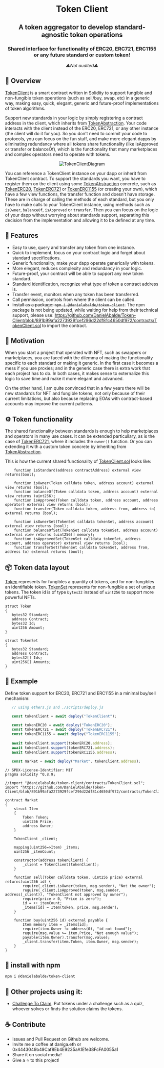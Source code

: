 <h1 align="center">Token Client</h1> 
<h2 align="center">A token aggregator to develop standard-agnostic token operations</h2> 
<h3 align="center">Shared interface for functionality of ERC20, ERC721, ERC1155 or any future standard or custom token!</h3>
<p align="center" style="font-style: italic">⚠️Not audited⚠️</p>



## 🧐 Overview

[TokenClient](contracts/TokenClient.sol) is a smart contract written in Solidity to support fungible and non-fungible token operations (such as sell/buy, swap, etc) in a generic way, making easy, quick, elegant, generic and future-proof implementations of token algorithms.

Support new standards in your logic by simply registering a contract address in the client, which inherits from [TokenAbstraction](contracts/TokenAbstraction.sol). Your code interacts with the client instead of the ERC20, ERC721, or any other instance (the client will do it for you). So you don't need to commit your code to protocols, you can focus on the fun stuff, and make more elegant dapps by eliminating redundancy where all tokens share functionality (like isApproved or transfer or balanceOf), which is the functionality that many marketplaces and complex operators need to operate with tokens.

<p align="center"><img src="./imgs/TokenClientDiagram.PNG" alt="TokenClientDiagram"></p>
 
You can reference a TokenClient instance on your dapp or inherit from TokenClient contract. To support the standards you want, you have to register them on the client using some [TokenAbstraction](contracts/TokenAbstraction.sol) concrete, such as [TokenERC20](contracts/concretes/TokenERC20.sol), [TokenERC721](contracts/concretes/TokenERC721.sol) or [TokenERC1155](contracts/concretes/TokenERC1155.sol) (or creating your own), which have a few view functions, the transfer function and doesn't have storage. These are in charge of calling the methods of each standard, but you only have to make calls to your TokenClient instance, using methods such as `isOwner`, `balanceOf`, `isApproved` or `transfer`. Then you can focus on the logic of your dapp without worrying about standards support, separating this decision from the implementation and allowing it to be defined at any time.

## 🌟 Features
- Easy to use, query and transfer any token from one instance.
- Quick to implement, focus on your contract logic and forget about standard specifications.
- Generic functionality, make your dapp operate generically with tokens.
- More elegant, reduces complexity and redundancy in your logic.
- Future-proof, your contract will be able to support any new token standard.
- Standard identification, recognize what type of token a contract address is.
- Transfer event, monitors when any token has been transferred.
- Call permission, controls from where the client can be called.
- ~~Install as a package: `npm i @danielabalde/token-client`.~~ The npm package is not being updated, while waiting for help from their technical support, please use: https://github.com/DanielAbalde/Token-Client/blob/891b99afa2273929fcef296d22df81c4650df972/contracts/TokenClient.sol to import the contract.


## 🚀 Motivation

When you start a project that operated with NFT, such as swappers or marketplaces, you are faced with the dilemma of making the functionality specific to each standard or making it generic. In the first case it becomes a mess if you use proxies; and in the generic case there is extra work that each project has to do. In both cases, it makes sense to externalize this logic to save time and make it more elegant and advanced.

On the other hand, I am quite convinced that in a few years there will be new standards for NFT and fungible tokens, not only because of their current limitations, but also because replacing EOAs with contract-based accounts may improve the current patterns.

## ⚙️ Token functionality

The shared functionality between standards is enough to help marketplaces and operators in many use cases. It can be extended particullary, as is the case of [TokenERC721](contracts/concretes/TokenERC721.sol), where it includes the `owner()` function. Or you can extending it with a custom token concrete by inheriting from [TokenAbstraction](contracts/TokenAbstraction.sol).

This is how the current shared functionality of [TokenClient.sol](contracts/TokenClient.sol) looks like:
```solidity
    function isStandard(address contractAddress) external view returns(bool);

    function isOwner(Token calldata token, address account) external view returns (bool);
    function balanceOf(Token calldata token, address account) external view returns (uint256);
    function isApproved(Token calldata token, address account, address operator) external view returns (bool);
    function transfer(Token calldata token, address from, address to) external returns (bool);
    
    function isOwnerSet(TokenSet calldata tokenSet, address account) external view returns (bool);
    function balanceOfSet(TokenSet calldata tokenSet, address account) external view returns (uint256[] memory);
    function isApprovedSet(TokenSet calldata tokenSet, address account, address operator) external view returns (bool);
    function transferSet(TokenSet calldata tokenSet, address from, address to) external returns (bool);

```
## 📦 Token data layout
 [Token](contracts/TokenData.sol) represents for fungibles a quantity of tokens, and for non-fungibles an identifiable token. [TokenSet](contracts/TokenData.sol) represents for non-fungible a set of unique tokens. The token id is of type `bytes32` instead of `uint256` to support more powerful NFTs.

 ```solidity
struct Token
{
    bytes32 Standard;
    address Contract;
    bytes32 Id;
    uint256 Amount;  
}

struct TokenSet
{
    bytes32 Standard;
    address Contract;
    bytes32[] Ids;
    uint256[] Amounts;  
}
```
## 📖 Example
Define token support for ERC20, ERC721 and ERC1155 in a minimal buy/sell mechanism:


 ```js
    // using ethers.js and ./scripts/deploy.js

    const tokenClient = await deploy("TokenClient");

    const tokenERC20 = await deploy("TokenERC20");
    const tokenERC721 = await deploy("TokenERC721");
    const tokenERC1155 = await deploy("TokenERC1155");
           
    await tokenClient.support(tokenERC20.address);
    await tokenClient.support(tokenERC721.address);
    await tokenClient.support(tokenERC1155.address); 

    const market = await deploy("Market", tokenClient.address);
```

```solidity
// SPDX-License-Identifier: MIT
pragma solidity ^0.8.9;

//import "@danielabalde/token-client/contracts/TokenClient.sol"; 
import "https://github.com/DanielAbalde/Token-Client/blob/891b99afa2273929fcef296d22df81c4650df972/contracts/TokenClient.sol";

contract Market
{
    struct Item
    {
        Token Token;
        uint256 Price;
        address Owner;
    } 
   
    TokenClient _client;

    mapping(uint256=>Item) _items;
    uint256 _itemCount;

    constructor(address tokenClient) {
        _client = TokenClient(tokenClient);
    }

    function sell(Token calldata token, uint256 price) external returns(uint256 id) {
        require(_client.isOwner(token, msg.sender), "Not the owner");
        require(_client.isApproved(token, msg.sender, address(_client)), "TokenClient not approved by owner");
        require(price > 0, "Price is zero"); 
        id = ++_itemCount;
        _items[id] = Item(token, price, msg.sender);
    }

    function buy(uint256 id) external payable {
        Item memory item = _items[id];
        require(item.Owner != address(0), "id not found");
        require(msg.value >= item.Price, "Not enough value");
        payable(item.Owner).transfer(msg.value);
        _client.transfer(item.Token, item.Owner, msg.sender);
    } 
}
```

## 🔌 install with npm
```md
npm i @danielabalde/token-client
```

## 📌 Other projects using it:
- [Challenge To Claim](https://github.com/DanielAbalde/Challenge-To-Claim-Token). Put tokens under a challenge such as a quiz, whoever solves or finds the solution claims the tokens.



## ☕ Contribute 
* Issues and Pull Request on Github are welcome. 
* Invite me a coffee at daniga.eth or 0x4443049b49Caf8Eb4E9235aA1Efe38FcFA0055a1
* Share it on social media!
* Give a ⭐ to this project!
